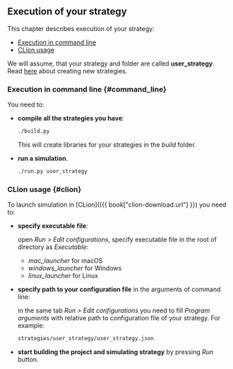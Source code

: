 ## Execution of your strategy

This chapter describes execution of your strategy:

- [Execution in command line](#command_line)
- [CLion usage](#clion)

We will assume, that your strategy and folder are called **user_strategy**.
Read [here](add_strategy.md) about creating new strategies.

### Execution in command line {#command_line}

You need to:

- **compile all the strategies you have**:

  ```bash
  ./build.py
  ```

  This will create libraries for your strategies in the *build* folder.
- **run a simulation**.

  ```bash
  ./run.py user_strategy
  ```

### CLion usage {#clion}

To launch simulation in [CLion](({{ book["clion-download.url"] }}) you need to:

- **specify executable file**:

  open *Run > Edit configurations*, specify executable file in the root of directory as *Executable*:

  - *mac_launcher* for macOS
  - *windows_launcher* for Windows
  - *linux_launcher* for Linux

- **specify path to your configuration file** in the arguments of command line:

  in the same tab *Run > Edit configurations* you need to fill *Program arguments* with relative path to configuration file of your strategy.
  For example:

  ```bash
  strategies/user_strategy/user_strategy.json
  ```

- **start building the project and simulating strategy** by pressing *Run* button.
